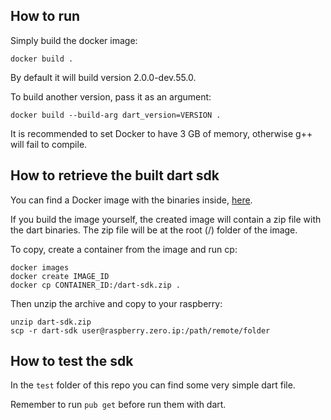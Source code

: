 ## How to run

Simply build the docker image:
```
docker build .
```

By default it will build version 2.0.0-dev.55.0.

To build another version, pass it as an argument:
```
docker build --build-arg dart_version=VERSION .
```

It is recommended to set Docker to have 3 GB of memory, otherwise g++ will fail to compile.

## How to retrieve the built dart sdk

You can find a Docker image with the binaries inside, [here](https://hub.docker.com/r/luongbui/dart-vm_armv6/).

If you build the image yourself, the created image will contain a zip file with the dart binaries.
The zip file will be at the root (/) folder of the image.

To copy, create a container from the image and run cp:
```
docker images
docker create IMAGE_ID
docker cp CONTAINER_ID:/dart-sdk.zip .
```

Then unzip the archive and copy to your raspberry:
```
unzip dart-sdk.zip
scp -r dart-sdk user@raspberry.zero.ip:/path/remote/folder 
```

## How to test the sdk

In the `test` folder of this repo you can find some very simple dart file.

Remember to run `pub get` before run them with dart.

